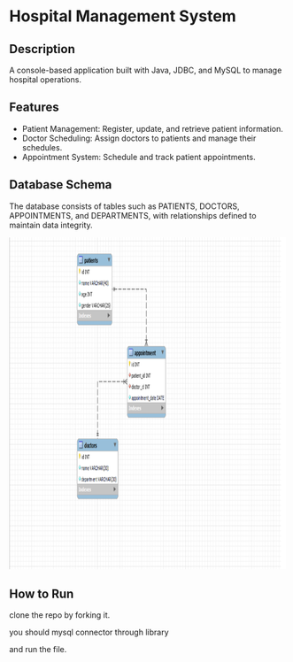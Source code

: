 # Hospital Management System

## Description
A console-based application built with Java, JDBC, and MySQL to manage hospital operations.

## Features
- Patient Management: Register, update, and retrieve patient information.
- Doctor Scheduling: Assign doctors to patients and manage their schedules.
- Appointment System: Schedule and track patient appointments.

## Database Schema
The database consists of tables such as PATIENTS, DOCTORS, APPOINTMENTS, and DEPARTMENTS, with relationships defined to maintain data integrity.


<img src="src\HospitalManagement\dbSchema\image.png" alt="DB schema" width="500" height="600">


## How to Run
clone the repo by forking it.

you should mysql connector through library

and run the file.



